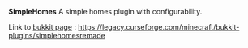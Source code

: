 **SimpleHomes**
A simple homes plugin with configurability.

Link to [bukkit page]([url](https://legacy.curseforge.com/minecraft/bukkit-plugins/simplehomesremade)) : https://legacy.curseforge.com/minecraft/bukkit-plugins/simplehomesremade
